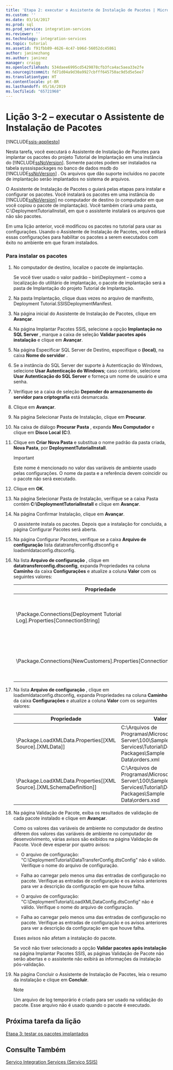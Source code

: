 ```yaml
---
title: 'Etapa 2: executar o Assistente de Instalação de Pacotes | Microsoft Docs'
ms.custom: ''
ms.date: 03/14/2017
ms.prod: sql
ms.prod_service: integration-services
ms.reviewer: ''
ms.technology: integration-services
ms.topic: tutorial
ms.assetid: f91fbb89-4626-4c47-b96d-56052dc45861
author: janinezhang
ms.author: janinez
manager: craigg
ms.openlocfilehash: 534daee6995cd5429878cfb3fca4ac5aea33e2fe
ms.sourcegitcommit: fd71d04a9d30a9927cbfff645750ac9d5d5e5ee7
ms.translationtype: HT
ms.contentlocale: pt-BR
ms.lasthandoff: 05/16/2019
ms.locfileid: "65721968"
---
```

# <a name="lesson-3-2---running-the-package-installation-wizard"></a>Lição 3-2 – executar o Assistente de Instalação de Pacotes

[!INCLUDE[ssis-appliesto](../includes/ssis-appliesto-ssvrpluslinux-asdb-asdw-xxx.md)]


Nesta tarefa, você executará o Assistente de Instalação de Pacotes para implantar os pacotes do projeto Tutorial de Implantação em uma instância do [!INCLUDE[ssNoVersion](../includes/ssnoversion-md.md)]. Somente pacotes podem ser instalados na tabela sysssispackages no banco de dados msdb do [!INCLUDE[ssNoVersion](../includes/ssnoversion-md.md)] . Os arquivos que dão suporte incluídos no pacote de implantação serão implantados no sistema de arquivos.  
  
O Assistente de Instalação de Pacotes o guiará pelas etapas para instalar e configurar os pacotes. Você instalará os pacotes em uma instância do [!INCLUDE[ssNoVersion](../includes/ssnoversion-md.md)] no computador de destino (o computador em que você copiou o pacote de implantação). Você também criará uma pasta, C:\DeploymentTutorialInstall, em que o assistente instalará os arquivos que não são pacotes.  
  
Em uma lição anterior, você modificou os pacotes no tutorial para usar as configurações. Usando o Assistente de Instalação de Pacotes, você editará essas configurações para habilitar os pacotes a serem executados com êxito no ambiente em que foram instalados.  
  
### <a name="to-install-the-packages"></a>Para instalar os pacotes  
  
1.  No computador de destino, localize o pacote de implantação.  
  
    Se você tiver usado o valor padrão – bin\Deployment – como a localização do utilitário de implantação, o pacote de implantação será a pasta de Implantação do projeto Tutorial de Implantação.  
  
2.  Na pasta Implantação, clique duas vezes no arquivo de manifesto, Deployment Tutorial.SSISDeploymentManifest.  
  
3.  Na página inicial do Assistente de Instalação de Pacotes, clique em **Avançar**.  
  
4.  Na página Implantar Pacotes SSIS, selecione a opção **Implantação no SQL Server** , marque a caixa de seleção **Validar pacotes após instalação** e clique em **Avançar**.  
  
5.  Na página Especificar SQL Server de Destino, especifique o **(local)**, na caixa **Nome do servidor** .  
  
6.  Se a instância do SQL Server der suporte à Autenticação do Windows, selecione **Usar Autenticação do Windows**; caso contrário, selecione **Usar Autenticação do SQL Server** e forneça um nome de usuário e uma senha.  
  
7.  Verifique se a caixa de seleção **Depender do armazenamento do servidor para criptografia** está desmarcada.  
  
8.  Clique em **Avançar**.  
  
9. Na página Selecionar Pasta de Instalação, clique em **Procurar**.  
  
10. Na caixa de diálogo **Procurar Pasta** , expanda **Meu Computador** e clique em **Disco Local (C:)**.  
  
11. Clique em **Criar Nova Pasta** e substitua o nome padrão da pasta criada, **Nova Pasta**, por **DeploymentTutorialInstall**.  
  
    > [!IMPORTANT]  
    > Este nome é mencionado no valor das variáveis de ambiente usado pelas configurações. O nome da pasta e a referência devem coincidir ou o pacote não será executado.  
  
12. Clique em **OK**.  
  
13. Na página Selecionar Pasta de Instalação, verifique se a caixa Pasta contém **C:\DeploymentTutorialInstall** e clique em **Avançar**.  
  
14. Na página Confirmar Instalação, clique em **Avançar**.  
  
    O assistente instala os pacotes. Depois que a instalação for concluída, a página Configurar Pacotes será aberta.  
  
15. Na página Configurar Pacotes, verifique se a caixa **Arquivo de configuração** lista datatransferconfig.dtsconfig e loadxmldataconfig.dtsconfig.  
  
16. Na lista **Arquivo de configuração** , clique em **datatransferconfig.dtsconfig**, expanda Propriedades na coluna **Caminho** da caixa **Configurações** e atualize a coluna **Valor** com os seguintes valores:  
  
    |Propriedade|Valor|Valor atualizado|  
    |------------|---------|-----------------|  
    |\Package.Connections[Deployment Tutorial Log].Properties[ConnectionString]|C:\Arquivos de Programas\Microsoft SQL Server\100\Samples\Integration Services\Tutorial\Deploying Packages\Completed Packages\Deployment Tutorial Log|C:\DeploymentTutorialInstall\Deployment Tutorial Log|  
    |\Package.Connections[NewCustomers].Properties[ConnectionString]|C:\Arquivos de Programas\Microsoft SQL Server\100\Samples\Integration Services\Tutorial\Deploying Packages\Sample Data\NewCustomers.txt|C:\DeploymentTutorialInstall\NewCustomers.txt|  
  
17. Na lista **Arquivo de configuração** , clique em loadxmldataconfig.dtsconfig, expanda Propriedades na coluna **Caminho** da caixa **Configurações** e atualize a coluna **Valor** com os seguintes valores:  
  
    |Propriedade|Valor|Valor atualizado|  
    |------------|---------|-----------------|  
    |\Package.LoadXMLData.Properties[[XML Source].[XMLData]]|C:\Arquivos de Programas\Microsoft SQL Server\100\Samples\Integration Services\Tutorial\Deploying Packages\Sample Data\orders.xml|C:\DeploymentTutorialInstall\orders.xml|  
    |\Package.LoadXMLData.Properties[[XML Source].[XMLSchemaDefinition]]|C:\Arquivos de Programas\Microsoft SQL Server\100\Samples\Integration Services\Tutorial\Deploying Packages\Sample Data\orders.xsd|C:\DeploymentTutorialInstall\orders.xsd|  
  
18. Na página Validação de Pacote, exiba os resultados de validação de cada pacote instalado e clique em **Avançar**.  
  
    Como os valores das variáveis de ambiente no computador de destino diferem dos valores das variáveis de ambiente no computador de desenvolvimento, várias avisos são exibidos na página Validação de Pacote. Você deve esperar por quatro avisos:  
  
    -   O arquivo de configuração: "C:\DeploymentTutorial\DataTransferConfig.dtsConfig" não é válido. Verifique o nome do arquivo de configuração.  
  
    -   Falha ao carregar pelo menos uma das entradas de configuração no pacote. Verifique as entradas de configuração e os avisos anteriores para ver a descrição da configuração em que houve falha.  
  
    -   O arquivo de configuração: "C:\DeploymentTutorial\LoadXMLDataConfig.dtsConfig" não é válido. Verifique o nome do arquivo de configuração.  
  
    -   Falha ao carregar pelo menos uma das entradas de configuração no pacote. Verifique as entradas de configuração e os avisos anteriores para ver a descrição da configuração em que houve falha.  
  
    Esses avisos não afetam a instalação do pacote.  
  
    Se você não tiver selecionado a opção **Validar pacotes após instalação** na página Implantar Pacotes SSIS, as páginas Validação de Pacote não serão abertas e o assistente não exibirá as informações da instalação pós-validação.  
  
19. Na página Concluir o Assistente de Instalação de Pacotes, leia o resumo da instalação e clique em **Concluir**.  
  
    > [!NOTE]  
    > Um arquivo de log temporário é criado para ser usado na validação do pacote. Esse arquivo não é usado quando o pacote é executado.  
  
## <a name="next-task-in-lesson"></a>Próxima tarefa da lição  
[Etapa 3: testar os pacotes implantados](../integration-services/lesson-3-3-testing-the-deployed-packages.md)  
  
## <a name="see-also"></a>Consulte Também  
[Serviço Integration Services &#40;Serviço SSIS&#41;](../integration-services/service/integration-services-service-ssis-service.md)  
